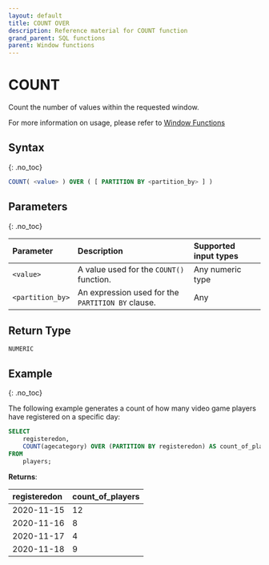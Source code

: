 ```yaml
---
layout: default
title: COUNT OVER
description: Reference material for COUNT function
grand_parent: SQL functions
parent: Window functions
---
```


# COUNT

Count the number of values within the requested window.

For more information on usage, please refer to [Window Functions](./index.md)  

## Syntax
{: .no_toc}

```sql
COUNT( <value> ) OVER ( [ PARTITION BY <partition_by> ] )
```
## Parameters 
{: .no_toc}

| Parameter | Description                                      | Supported input types | 
| :--------- | :------------------------------------------------ | :------------| 
| `<value>`   | A value used for the `COUNT()` function.   | Any numeric type | 
| `<partition_by>`  | An expression used for the `PARTITION BY` clause. | Any | 

## Return Type
`NUMERIC`

## Example
{: .no_toc}

The following example generates a count of how many video game players have registered on a specific day: 

```sql
SELECT
	registeredon,
	COUNT(agecategory) OVER (PARTITION BY registeredon) AS count_of_players
FROM
	players;
```

**Returns**:

| registeredon | count_of_players                                 | 
| :--------- | :------------------------------------------------ |
| 2020-11-15  | 12 |
| 2020-11-16  | 8 | 
|  2020-11-17 | 4 |
| 2020-11-18 | 9 | 
